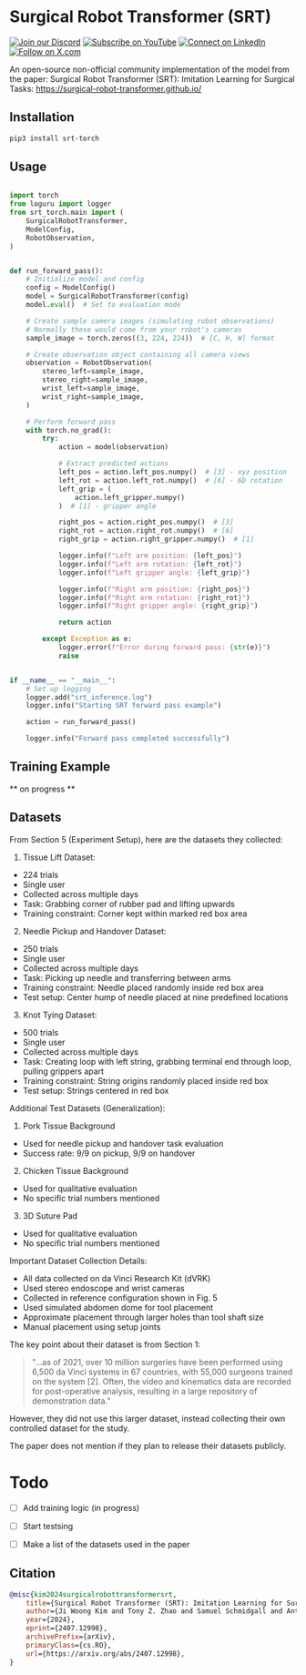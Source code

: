 # Surgical Robot Transformer (SRT)

[![Join our Discord](https://img.shields.io/badge/Discord-Join%20our%20server-5865F2?style=for-the-badge&logo=discord&logoColor=white)](https://discord.gg/agora-999382051935506503) [![Subscribe on YouTube](https://img.shields.io/badge/YouTube-Subscribe-red?style=for-the-badge&logo=youtube&logoColor=white)](https://www.youtube.com/@kyegomez3242) [![Connect on LinkedIn](https://img.shields.io/badge/LinkedIn-Connect-blue?style=for-the-badge&logo=linkedin&logoColor=white)](https://www.linkedin.com/in/kye-g-38759a207/) [![Follow on X.com](https://img.shields.io/badge/X.com-Follow-1DA1F2?style=for-the-badge&logo=x&logoColor=white)](https://x.com/kyegomezb)


An open-source non-official community implementation of the model from the paper: Surgical Robot Transformer (SRT): Imitation Learning for Surgical Tasks: https://surgical-robot-transformer.github.io/


## Installation

```bash
pip3 install srt-torch
```


## Usage

```python

import torch
from loguru import logger
from srt_torch.main import (
    SurgicalRobotTransformer,
    ModelConfig,
    RobotObservation,
)


def run_forward_pass():
    # Initialize model and config
    config = ModelConfig()
    model = SurgicalRobotTransformer(config)
    model.eval()  # Set to evaluation mode

    # Create sample camera images (simulating robot observations)
    # Normally these would come from your robot's cameras
    sample_image = torch.zeros((3, 224, 224))  # [C, H, W] format

    # Create observation object containing all camera views
    observation = RobotObservation(
        stereo_left=sample_image,
        stereo_right=sample_image,
        wrist_left=sample_image,
        wrist_right=sample_image,
    )

    # Perform forward pass
    with torch.no_grad():
        try:
            action = model(observation)

            # Extract predicted actions
            left_pos = action.left_pos.numpy()  # [3] - xyz position
            left_rot = action.left_rot.numpy()  # [6] - 6D rotation
            left_grip = (
                action.left_gripper.numpy()
            )  # [1] - gripper angle

            right_pos = action.right_pos.numpy()  # [3]
            right_rot = action.right_rot.numpy()  # [6]
            right_grip = action.right_gripper.numpy()  # [1]

            logger.info(f"Left arm position: {left_pos}")
            logger.info(f"Left arm rotation: {left_rot}")
            logger.info(f"Left gripper angle: {left_grip}")

            logger.info(f"Right arm position: {right_pos}")
            logger.info(f"Right arm rotation: {right_rot}")
            logger.info(f"Right gripper angle: {right_grip}")

            return action

        except Exception as e:
            logger.error(f"Error during forward pass: {str(e)}")
            raise


if __name__ == "__main__":
    # Set up logging
    logger.add("srt_inference.log")
    logger.info("Starting SRT forward pass example")

    action = run_forward_pass()

    logger.info("Forward pass completed successfully")


```


## Training Example
** on progress **

## Datasets

From Section 5 (Experiment Setup), here are the datasets they collected:

1. Tissue Lift Dataset:
- 224 trials
- Single user
- Collected across multiple days
- Task: Grabbing corner of rubber pad and lifting upwards
- Training constraint: Corner kept within marked red box area

2. Needle Pickup and Handover Dataset:
- 250 trials
- Single user
- Collected across multiple days
- Task: Picking up needle and transferring between arms
- Training constraint: Needle placed randomly inside red box area
- Test setup: Center hump of needle placed at nine predefined locations

3. Knot Tying Dataset:
- 500 trials
- Single user
- Collected across multiple days
- Task: Creating loop with left string, grabbing terminal end through loop, pulling grippers apart
- Training constraint: String origins randomly placed inside red box
- Test setup: Strings centered in red box

Additional Test Datasets (Generalization):
1. Pork Tissue Background
- Used for needle pickup and handover task evaluation
- Success rate: 9/9 on pickup, 9/9 on handover

2. Chicken Tissue Background
- Used for qualitative evaluation
- No specific trial numbers mentioned

3. 3D Suture Pad
- Used for qualitative evaluation
- No specific trial numbers mentioned

Important Dataset Collection Details:
- All data collected on da Vinci Research Kit (dVRK)
- Used stereo endoscope and wrist cameras
- Collected in reference configuration shown in Fig. 5
- Used simulated abdomen dome for tool placement
- Approximate placement through larger holes than tool shaft size
- Manual placement using setup joints

The key point about their dataset is from Section 1:
> "...as of 2021, over 10 million surgeries have been performed using 6,500 da Vinci systems in 67 countries, with 55,000 surgeons trained on the system [2]. Often, the video and kinematics data are recorded for post-operative analysis, resulting in a large repository of demonstration data."

However, they did not use this larger dataset, instead collecting their own controlled dataset for the study.

The paper does not mention if they plan to release their datasets publicly.


# Todo

- [ ] Add training logic (in progress)
- [ ] Start testsing
- [ ] Make a list of the datasets used in the paper


## Citation


```bibtex
@misc{kim2024surgicalrobottransformersrt,
    title={Surgical Robot Transformer (SRT): Imitation Learning for Surgical Tasks}, 
    author={Ji Woong Kim and Tony Z. Zhao and Samuel Schmidgall and Anton Deguet and Marin Kobilarov and Chelsea Finn and Axel Krieger},
    year={2024},
    eprint={2407.12998},
    archivePrefix={arXiv},
    primaryClass={cs.RO},
    url={https://arxiv.org/abs/2407.12998}, 
}
```